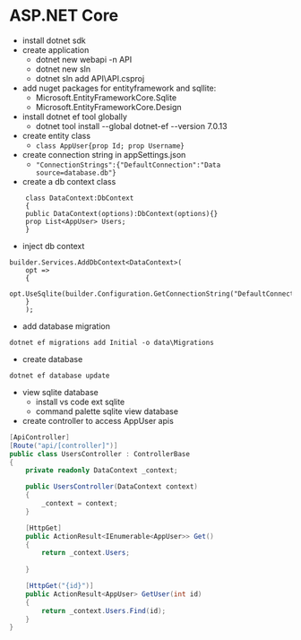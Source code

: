 # ASP.NET Core
- install dotnet sdk
- create application
  - dotnet new webapi -n API
  - dotnet new sln
  - dotnet sln add API\API.csproj
- add nuget packages for entityframework and sqllite:
  - Microsoft.EntityFrameworkCore.Sqlite
  - Microsoft.EntityFrameworkCore.Design
- install dotnet ef tool globally
  - dotnet tool install --global dotnet-ef --version 7.0.13
- create entity class
  - `class AppUser{prop Id; prop Username}`
- create connection string in appSettings.json
  - `"ConnectionStrings":{"DefaultConnection":"Data source=database.db"}`
- create a db context class
```
    class DataContext:DbContext
    {
    public DataContext(options):DbContext(options){}
    prop List<AppUser> Users;
    }
```
- inject db context
```
builder.Services.AddDbContext<DataContext>(
    opt =>
    {
        opt.UseSqlite(builder.Configuration.GetConnectionString("DefaultConnection"));
    }
    );
```
- add database migration
```
dotnet ef migrations add Initial -o data\Migrations
```
- create database
```
dotnet ef database update
```
- view sqlite database 
  - install vs code ext sqlite
  - command palette sqlite view database
- create controller to access AppUser apis
```csharp
[ApiController]
[Route("api/[controller]")]
public class UsersController : ControllerBase
{
    private readonly DataContext _context;

    public UsersController(DataContext context)
    {
        _context = context;
    }

    [HttpGet]
    public ActionResult<IEnumerable<AppUser>> Get() 
    { 
        return _context.Users;
    
    }

    [HttpGet("{id}")]
    public ActionResult<AppUser> GetUser(int id)
    {
        return _context.Users.Find(id);
    }
}
```
